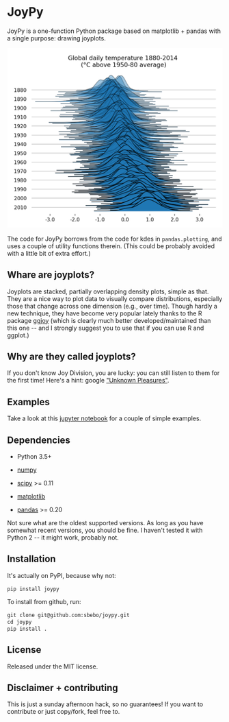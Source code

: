# JoyPy

JoyPy is a one-function Python package based on matplotlib + pandas with a single purpose: drawing joyplots.

<img src="temperatures.png" width="600" alt="A joyplot.">

The code for JoyPy borrows from the code for kdes in `pandas.plotting`, and uses a couple
of utility functions therein. (This could be probably avoided with a little bit of
extra effort.) 

Whare are joyplots?
---
Joyplots are stacked, partially overlapping density plots, simple as that. They are a nice way to plot data
to visually compare distributions, especially those that change across one dimension (e.g., over time).
Though hardly a new technique, they have become very popular lately thanks to the R package [ggjoy](https://github.com/clauswilke/ggjoy) 
(which is clearly much better developed/maintained than this one -- and I strongly suggest you to use that if you can use R and ggplot.)

Why are they called joyplots?
---
If you don't know Joy Division, you are lucky: you can still listen to them for the first time!
Here's a hint: google ["Unknown Pleasures"](https://www.youtube.com/watch?v=ncJ8FCvCofw).

Examples
--------

Take a look at this [jupyter notebook](Joyplot.ipynb) for a couple of simple examples. 

Dependencies
------------

- Python 3.5+

- [numpy](http://www.numpy.org/)

- [scipy](http://www.scipy.org/) >= 0.11

- [matplotlib](http://matplotlib.org/)

- [pandas](http://pandas.pydata.org/) >= 0.20

Not sure what are the oldest supported versions. 
As long as you have somewhat recent versions, you should be fine.
I haven't tested it with Python 2 -- it might work, probably not.

Installation
------

It's actually on PyPI, because why not:
    
    pip install joypy

To install from github, run:

    git clone git@github.com:sbebo/joypy.git
    cd joypy
    pip install .

License
-------

Released under the MIT license.

Disclaimer + contributing
-----

This is just a sunday afternoon hack, so no guarantees! If you want to contribute or just copy/fork, feel free to. 
